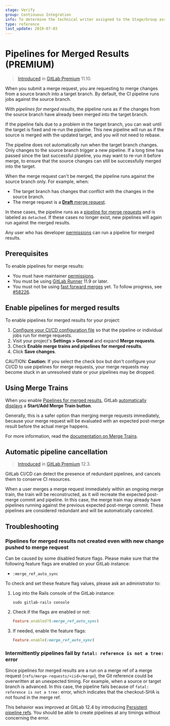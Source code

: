 ```yaml
---
stage: Verify
group: Continuous Integration
info: To determine the technical writer assigned to the Stage/Group associated with this page, see https://about.gitlab.com/handbook/engineering/ux/technical-writing/#designated-technical-writers
type: reference
last_update: 2019-07-03
---
```


# Pipelines for Merged Results **(PREMIUM)**

> [Introduced](https://gitlab.com/gitlab-org/gitlab/-/issues/7380) in [GitLab Premium](https://about.gitlab.com/pricing/) 11.10.

When you submit a merge request, you are requesting to merge changes from a
source branch into a target branch. By default, the CI pipeline runs jobs
against the source branch.

With *pipelines for merged results*, the pipeline runs as if the changes from
the source branch have already been merged into the target branch.

If the pipeline fails due to a problem in the target branch, you can wait until the
target is fixed and re-run the pipeline.
This new pipeline will run as if the source is merged with the updated target, and you
will not need to rebase.

The pipeline does not automatically run when the target branch changes. Only changes
to the source branch trigger a new pipeline. If a long time has passed since the last successful
pipeline, you may want to re-run it before merge, to ensure that the source changes
can still be successfully merged into the target.

When the merge request can't be merged, the pipeline runs against the source branch only. For example, when:

- The target branch has changes that conflict with the changes in the source branch.
- The merge request is a [**Draft** merge request](../../../user/project/merge_requests/work_in_progress_merge_requests.md).

In these cases, the pipeline runs as a [pipeline for merge requests](../index.md)
and is labeled as `detached`. If these cases no longer exist, new pipelines will
again run against the merged results.

Any user who has developer [permissions](../../../user/permissions.md) can run a
pipeline for merged results.

## Prerequisites

To enable pipelines for merge results:

- You must have maintainer [permissions](../../../user/permissions.md).
- You must be using [GitLab Runner](https://gitlab.com/gitlab-org/gitlab-runner) 11.9 or later.
- You must not be using
  [fast forward merges](../../../user/project/merge_requests/fast_forward_merge.md) yet.
  To follow progress, see [#58226](https://gitlab.com/gitlab-org/gitlab/-/issues/26996).

## Enable pipelines for merged results

To enable pipelines for merged results for your project:

1. [Configure your CI/CD configuration file](../index.md#configuring-pipelines-for-merge-requests)
   so that the pipeline or individual jobs run for merge requests.
1. Visit your project's **Settings > General** and expand **Merge requests**.
1. Check **Enable merge trains and pipelines for merged results**.
1. Click **Save changes**.

CAUTION: **Caution:**
If you select the check box but don't configure your CI/CD to use
pipelines for merge requests, your merge requests may become stuck in an
unresolved state or your pipelines may be dropped.

## Using Merge Trains

When you enable [Pipelines for merged results](#pipelines-for-merged-results),
GitLab [automatically displays](merge_trains/index.md#add-a-merge-request-to-a-merge-train)
a **Start/Add Merge Train button**.

Generally, this is a safer option than merging merge requests immediately, because your
merge request will be evaluated with an expected post-merge result before the actual
merge happens.

For more information, read the [documentation on Merge Trains](merge_trains/index.md).

## Automatic pipeline cancellation

> [Introduced](https://gitlab.com/gitlab-org/gitlab/-/issues/12996) in [GitLab Premium](https://about.gitlab.com/pricing/) 12.3.

GitLab CI/CD can detect the presence of redundant pipelines, and cancels them
to conserve CI resources.

When a user merges a merge request immediately within an ongoing merge
train, the train will be reconstructed, as it will recreate the expected
post-merge commit and pipeline. In this case, the merge train may already
have pipelines running against the previous expected post-merge commit.
These pipelines are considered redundant and will be automatically
canceled.

## Troubleshooting

### Pipelines for merged results not created even with new change pushed to merge request

Can be caused by some disabled feature flags. Please make sure that
the following feature flags are enabled on your GitLab instance:

- `:merge_ref_auto_sync`

To check and set these feature flag values, please ask an administrator to:

1. Log into the Rails console of the GitLab instance:

   ```shell
   sudo gitlab-rails console
   ```

1. Check if the flags are enabled or not:

   ```ruby
   Feature.enabled?(:merge_ref_auto_sync)
   ```

1. If needed, enable the feature flags:

   ```ruby
   Feature.enable(:merge_ref_auto_sync)
   ```

### Intermittently pipelines fail by `fatal: reference is not a tree:` error

Since pipelines for merged results are a run on a merge ref of a merge request
(`refs/merge-requests/<iid>/merge`), the Git reference could be overwritten at an
unexpected timing. For example, when a source or target branch is advanced.
In this case, the pipeline fails because of `fatal: reference is not a tree:` error,
which indicates that the checkout-SHA is not found in the merge ref.

This behavior was improved at GitLab 12.4 by introducing [Persistent pipeline refs](../../troubleshooting.md#fatal-reference-is-not-a-tree-error).
You should be able to create pipelines at any timings without concerning the error.
